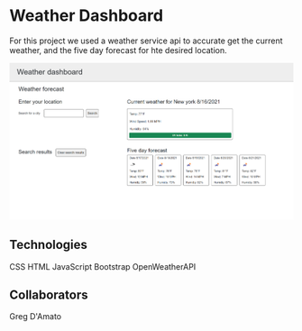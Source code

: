 # Weather Dashboard

For this project we used a weather service api to accurate get the current weather, and the five day forecast for hte desired location.



![Screenshots](./screenshots/screenshot.png "Optional Title")



## Technologies
CSS
HTML
JavaScript
Bootstrap
OpenWeatherAPI

## Collaborators
Greg D'Amato

